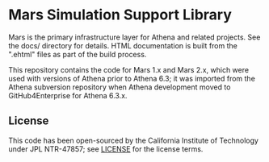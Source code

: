 # Mars Simulation Support Library

Mars is the primary infrastructure layer for Athena and related projects.  See the docs/ directory for details.  HTML documentation is built from the ".ehtml" files as part of the build process.

This repository contains the code for Mars 1.x and Mars 2.x, which were used with versions of Athena prior to Athena 6.3; it was imported from the Athena subversion repository when Athena development moved to GitHub4Enterprise for Athena 6.3.x.

## License

This code has been open-sourced by the California Institute of Technology under JPL NTR-47857; see [LICENSE](LICENSE) for the license terms.
